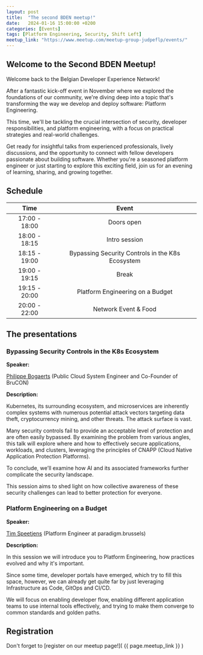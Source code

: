 ```yaml
---
layout: post
title:  "The second BDEN meetup!"
date:   2024-01-16 15:00:00 +0200
categories: [Events]
tags: [Platform Engineering, Security, Shift Left]
meetup_link: "https://www.meetup.com/meetup-group-judpeflp/events/"
---
```


## Welcome to the Second BDEN Meetup!

Welcome back to the Belgian Developer Experience Network!

After a fantastic kick-off event in November where we explored the foundations of our community, we're diving deep into a topic that's transforming the way we develop and deploy software: Platform Engineering.

This time, we'll be tackling the crucial intersection of security, developer responsibilities, and platform engineering, with a focus on practical strategies and real-world challenges.

Get ready for insightful talks from experienced professionals, lively discussions, and the opportunity to connect with fellow developers passionate about building software. 
Whether you're a seasoned platform engineer or just starting to explore this exciting field, join us for an evening of learning, sharing, and growing together.

## Schedule

|     Time      |                      Event                       |
|:-------------:|:------------------------------------------------:|
| 17:00 - 18:00 |                    Doors open                    |
| 18:00 - 18:15 |                  Intro session                   |
| 18:15 - 19:00 | Bypassing Security Controls in the K8s Ecosystem |
| 19:00 - 19:15 |                      Break                       |
| 19:15 - 20:00 |         Platform Engineering on a Budget         |
| 20:00 - 22:00 |               Network Event & Food               |

## The presentations

### Bypassing Security Controls in the K8s Ecosystem

**Speaker:**

[Philippe Bogaerts](https://www.linkedin.com/in/philippebogaerts/) (Public Cloud System Engineer and Co-Founder of BruCON)

**Description:**

Kubernetes, its surrounding ecosystem, and microservices are inherently complex systems with numerous potential attack vectors targeting data theft, cryptocurrency mining, and other threats. The attack surface is vast. 

Many security controls fail to provide an acceptable level of protection and are often easily bypassed. By examining the problem from various angles, this talk will explore where and how to effectively secure applications, workloads, and clusters, leveraging the principles of CNAPP (Cloud Native Application Protection Platforms). 

To conclude, we’ll examine how AI and its associated frameworks further complicate the security landscape. 

This session aims to shed light on how collective awareness of these security challenges can lead to better protection for everyone.

### Platform Engineering on a Budget

**Speaker:**

[Tim Speetjens](https://www.linkedin.com/in/timspeetjens/) (Platform Engineer at paradigm.brussels)

**Description:**

In this session we will introduce you to Platform Engineering, how practices evolved and why it's important.

Since some time, developer portals have emerged, which try to fill this space, however, we can already get quite far by just leveraging Infrastructure as Code, GitOps and CI/CD.

We will focus on enabling developer flow, enabling different application teams to use internal tools effectively, and trying to make them converge to common standards and golden paths.

## Registration

Don't forget to [register on our meetup page!]( {{ page.meetup_link }} )
